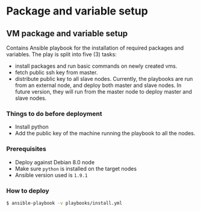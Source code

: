 # Package and variable setup

## VM package and variable setup

Contains Ansible playbook for the installation of required packages and variables. The play is split into five (3) tasks:
- install packages and run basic commands on newly created vms.
- fetch public ssh key from master.
- distribute public key to all slave nodes.
Currently, the playbooks are run from an external node, and deploy both master and slave nodes. In future version, they will run from the master node to deploy master and slave nodes.
	
### Things to do before deployment

- Install python
- Add the public key of the machine running the playbook to all the nodes.

### Prerequisites

- Deploy against Debian 8.0 node
- Make sure `python` is installed on the target nodes
- Ansible version used is `1.9.1`

### How to deploy

```bash
$ ansible-playbook -v playbooks/install.yml
```
